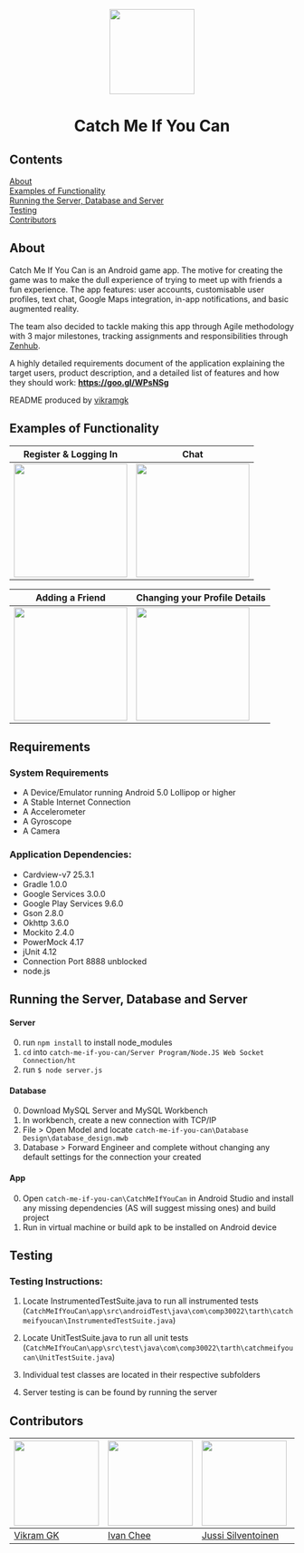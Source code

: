 <p align="center">
    <img src="https://i.imgur.com/PSc8AQu.png" width="150" /> 
</p> 

<center>
<h1>Catch Me If You Can</h1>
</center>

## Contents

[About](#about)<br/>
[Examples of Functionality](#examples-of-functionality)<br/>
[Running the Server, Database and Server](#running-the-server-database-and-server)</br>
[Testing](#testing)</br>
[Contributors](#contributors)</br>


## About

Catch Me If You Can is an Android game app. The motive for creating the game was to make the dull experience of trying to meet up with friends a fun experience. The app features: user accounts, customisable user profiles, text chat, Google Maps integration, in-app notifications, and basic augmented reality.

The team also decided to tackle making this app through Agile methodology with 3 major milestones, tracking assignments and responsibilities through [Zenhub](zenhub.com). 

A highly detailed requirements document of the application explaining the target users, product description, and a detailed list of features and how they should work: **https://goo.gl/WPsNSg** 

README produced by [vikramgk](https://github.com/vikramgk)

## Examples of Functionality

<center>


| <center>Register & Logging In</center> |  <center>Chat</center> |
| ------------- | ------------- |
| <img src="https://i.imgur.com/RaCq7oZ.gif" width="200" /> | <img src="https://imgur.com/L97s5jx.gif" width="200" />  |

| <center>Adding a Friend</center> | <center>Changing your Profile Details</center> |
| ------------- | ------------- |
| <img src="https://imgur.com/mXWVFRS.gif" width="200" />  | <img src="https://imgur.com/211OrtT.gif" width="200" />  |

<!--| Starting a Game | Joining a Game |
| ------------- | ------------- |
| To Be Added  | To Be Added  |

| Augmented Reality | Game Over |
| ------------- | ------------- |
| To Be Added  | To Be Added  |

-->

</center>

## Requirements

### System Requirements

- A Device/Emulator running Android 5.0 Lollipop or higher
- A Stable Internet Connection
- A Accelerometer
- A Gyroscope
- A Camera

### Application Dependencies:
- Cardview-v7 25.3.1
- Gradle 1.0.0
- Google Services 3.0.0
- Google Play Services 9.6.0
- Gson 2.8.0
- Okhttp 3.6.0
- Mockito 2.4.0
- PowerMock 4.17
- jUnit 4.12
- Connection Port 8888 unblocked
- node.js

## Running the Server, Database and Server

#### Server
0. run `npm install` to install node_modules
1. `cd` into `catch-me-if-you-can/Server Program/Node.JS Web Socket Connection/ht`
2. run `$ node server.js`

#### Database
0. Download MySQL Server and MySQL Workbench
1. In workbench, create a new connection with TCP/IP
2. File > Open Model and locate `catch-me-if-you-can\Database Design\database_design.mwb`
3. Database > Forward Engineer and complete without changing any default settings for the connection your created

#### App
0. Open `catch-me-if-you-can\CatchMeIfYouCan` in Android Studio and install any missing dependencies (AS will suggest missing ones) and build project
1. Run in virtual machine or build apk to be installed on Android device

## Testing

### Testing Instructions:
1. Locate InstrumentedTestSuite.java to run all instrumented tests
  (`CatchMeIfYouCan\app\src\androidTest\java\com\comp30022\tarth\catchmeifyoucan\InstrumentedTestSuite.java`)
2. Locate UnitTestSuite.java to run all unit tests
  (`CatchMeIfYouCan\app\src\test\java\com\comp30022\tarth\catchmeifyoucan\UnitTestSuite.java`)
3. Individual test classes are located in their respective subfolders

4. Server testing is can be found by running the server


## Contributors

| [<img src="https://avatars3.githubusercontent.com/u/11909916?v=4" width="150" />](https://github.com/vikramgk)  | [<img src="https://avatars1.githubusercontent.com/u/531716?v=4" width="150" />](https://github.com/eyeonechi)  | [<img src="https://avatars2.githubusercontent.com/u/29011608?v=4" width="150" />](https://github.com/JussiSil) | [<img src="https://avatars1.githubusercontent.com/u/28945948?v=4" width="150" />](https://github.com/zirenxiao) | [<img src="https://avatars0.githubusercontent.com/u/30888620?v=4" width="150" />](https://github.com/minghaooo) |
| --- | --- | --- | --- | --- |
[Vikram GK](https://github.com/vikramgk) | [Ivan Chee](https://github.com/eyeonechi) | [Jussi Silventoinen](https://github.com/JussiSil) | [Ziren Xiao](https://github.com/zirenxiao) | [Minghao Wang](https://github.com/minghaooo) 

